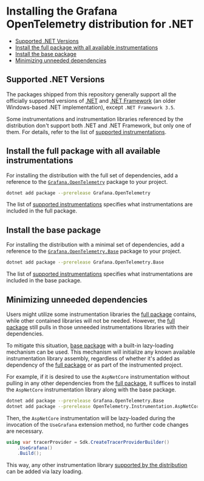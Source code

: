 # Installing the Grafana OpenTelemetry distribution for .NET

* [Supported .NET Versions](#supported-net-versions)
* [Install the full package with all available instrumentations](#install-the-full-package-with-all-available-instrumentations)
* [Install the base package](#install-the-base-package)
* [Minimizing unneeded dependencies](#minimizing-unneeded-dependencies)

## Supported .NET Versions

The packages shipped from this repository generally support all the officially
supported versions of [.NET](https://dotnet.microsoft.com/download/dotnet) and
[.NET Framework](https://dotnet.microsoft.com/download/dotnet-framework) (an
older Windows-based .NET implementation), except `.NET Framework 3.5`.

Some instrumentations and instrumentation libraries referenced by the
distribution don't support both .NET and .NET Framework, but only one of them.
For details, refer to the list of [supported instrumentations](./supported-instrumentations.md).

## Install the full package with all available instrumentations

For installing the distribution with the full set of dependencies, add a
reference to the [`Grafana.OpenTelemetry`](https://www.nuget.org/packages/Grafana.OpenTelemetry)
package to your project.

```sh
dotnet add package --prerelease Grafana.OpenTelemetry
```

The list of [supported instrumentations](./supported-instrumentations.md)
specifies what instrumentations are included in the full package.

## Install the base package

For installing the distribution with a minimal set of dependencies, add a
reference to the [`Grafana.OpenTelemetry.Base`](https://www.nuget.org/packages/Grafana.OpenTelemetry.Base)
package to your project.

```sh
dotnet add package --prerelease Grafana.OpenTelemetry.Base
```

The list of [supported instrumentations](./supported-instrumentations.md)
specifies what instrumentations are included in the base package.

## Minimizing unneeded dependencies

Users might utilize some instrumentation libraries the [full package](#install-the-full-package-with-all-available-instrumentations)
contains, while other contained libraries will not be needed. However, the
[full package](#install-the-full-package-with-all-available-instrumentations) still pulls in those
unneeded instrumentations libraries with their dependencies.

To mitigate this situation, [base package](#install-the-base-package)
with a built-in lazy-loading mechanism can be used. This mechanism will
initialize any known available instrumentation library assembly, regardless of
whether it's added as dependency of the [full package](#install-the-full-package-with-all-available-instrumentations)
or as part of the instrumented project.

For example, if it is desired to use the `AspNetCore` instrumentation without
pulling in any other dependencies from the [full package](#install-the-full-package-with-all-available-instrumentations),
it suffices to install the `AspNetCore` instrumentation library along with the
base package.

```sh
dotnet add package --prerelease Grafana.OpenTelemetry.Base
dotnet add package --prerelease OpenTelemetry.Instrumentation.AspNetCore
```

Then, the `AspNetCore` instrumentation will be lazy-loaded during the
invocation of the `UseGrafana` extension method, no further code changes are
necessary.

```csharp
using var tracerProvider = Sdk.CreateTracerProviderBuilder()
    .UseGrafana()
    .Build();
```

This way, any other instrumentation library [supported by the distribution](./supported-instrumentations.md)
can be added via lazy loading.

